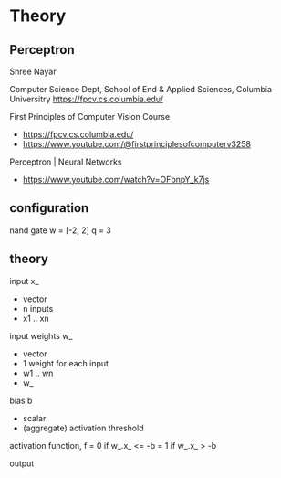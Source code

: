 # Theory

## Perceptron

Shree Nayar

Computer Science Dept, School of End & Applied Sciences, Columbia Universitry 
https://fpcv.cs.columbia.edu/

First Principles of Computer Vision Course
- https://fpcv.cs.columbia.edu/
- https://www.youtube.com/@firstprinciplesofcomputerv3258 

Perceptron | Neural Networks
- https://www.youtube.com/watch?v=OFbnpY_k7js


## configuration

nand gate
w = [-2, 2]
q = 3

## theory

input x_  
- vector   
- n inputs  
- x1 .. xn  

input weights w_  
- vector  
- 1 weight for each input  
- w1 .. wn  
- w_  

bias b
- scalar  
- (aggregate) activation threshold  

activation function, f
= 0     if  w_.x_ <= -b 
= 1     if  w_.x_ > -b


output